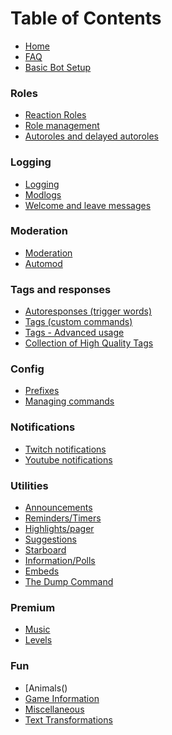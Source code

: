 # Table of Contents

- [Home](https://github.com/Discord-Bot-Market/carl-bot#carl-bot)
- [FAQ](https://github.com/Discord-Bot-Market/carl-bot/blob/main/FAQ.md#frequently-asked-questions)
- [Basic Bot Setup](https://github.com/Discord-Bot-Market/carl-bot/blob/main/Basic%20bot%20setup.md#basic-bot-setup)

### Roles

- [Reaction Roles](https://github.com/Discord-Bot-Market/carl-bot/blob/main/roles/reaction%20roles.md#reaction-roles)
- [Role management](https://github.com/Discord-Bot-Market/carl-bot/blob/main/roles/reaction%20roles.md#reaction-roles)
- [Autoroles and delayed autoroles](https://github.com/Discord-Bot-Market/carl-bot/blob/main/roles/Autoroles%20and%20delayed%20autoroles.md#autoroles-and-delayed-autoroles)

### Logging

- [Logging](https://github.com/Discord-Bot-Market/carl-bot/blob/main/Logging/Logging.md#logging)
- [Modlogs](https://github.com/Discord-Bot-Market/carl-bot/blob/main/Logging/Modlogs.md#modlogs)
- [Welcome and leave messages](https://github.com/Discord-Bot-Market/carl-bot/blob/main/Logging/Welcome%20and%20leave%20messages.md#welcome-and-leave-messages)

### Moderation

- [Moderation](https://github.com/Discord-Bot-Market/carl-bot/blob/main/Moderation/Moderation.md#moderation)
- [Automod](https://github.com/Discord-Bot-Market/carl-bot/blob/main/Moderation/Automod.md#automod)

### Tags and responses

- [Autoresponses (trigger words)](https://github.com/Discord-Bot-Market/carl-bot/blob/main/Tags%20and%20responses/Autoresponses%20(trigger%20words).md#autoresponses-trigger-words)
- [Tags (custom commands)](https://github.com/Discord-Bot-Market/carl-bot/blob/main/Tags%20and%20responses/Tags%20(custom%20commands).md#tags-custom-commands)
- [Tags - Advanced usage](https://github.com/Discord-Bot-Market/carl-bot/blob/main/Tags%20and%20responses/Tags%20(custom%20commands).md#tags-custom-commands)
- [Collection of High Quality Tags](https://github.com/Discord-Bot-Market/carl-bot/blob/main/Tags%20and%20responses/Collection%20of%20High%20Quality%20Tags.md#collection-of-high-quality-tags)

### Config

- [Prefixes]()
- [Managing commands]()

### Notifications

- [Twitch notifications]()
- [Youtube notifications]()

### Utilities

- [Announcements]()
- [Reminders/Timers]()
- [Highlights/pager]()
- [Suggestions]()
- [Starboard]()
- [Information/Polls]()
- [Embeds]()
- [The Dump Command]()

### Premium

- [Music]()
- [Levels]()

### Fun

- [Animals()
- [Game Information]()
- [Miscellaneous]()
- [Text Transformations]()
